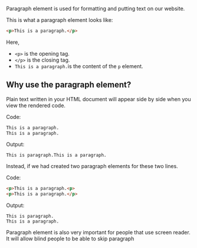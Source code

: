 Paragraph element is used for formatting and putting text on our website.

This is what a paragraph element looks like:

```html
<p>This is a paragraph.</p>
```

Here,
- `<p>` is the opening tag.
- `</p>` is the closing tag.
- `This is a paragraph.`is the content of the `p` element.

## Why use the paragraph element?

Plain text written in your HTML document will appear side by side when you view the rendered code.

Code:
```html
This is a paragraph.
This is a paragraph.
```

Output:
```OUTPUT
This is paragraph.This is a paragraph.
```

Instead, if we had created two paragraph elements for these two lines.

Code:
```html
<p>This is a paragraph.<p>
<p>This is a paragraph.</p>
```

Output:
```OUTPUT
This is paragraph.
This is a paragraph.
```

Paragraph element is also very important for people that use screen reader. It will allow blind people to be able to skip paragraph